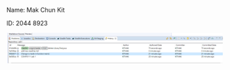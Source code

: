 Name: Mak Chun Kit

ID:   2044 8923

![alt text](https://github.com/kitmak72/comp3111-lab1-demo/blob/master/capture.PNG)